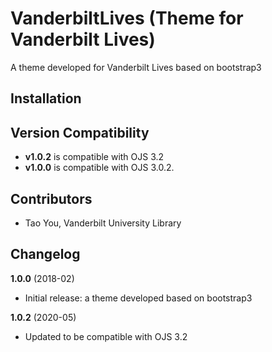 # VanderbiltLives (Theme for Vanderbilt Lives)

A theme developed for Vanderbilt Lives based on bootstrap3 

## Installation


## Version Compatibility

* **v1.0.2** is compatible with OJS 3.2
* **v1.0.0** is compatible with OJS 3.0.2.

## Contributors
* Tao You, Vanderbilt University Library

## Changelog

**1.0.0** (2018-02)
* Initial release: a theme developed based on bootstrap3

**1.0.2** (2020-05)
* Updated to be compatible with OJS 3.2




